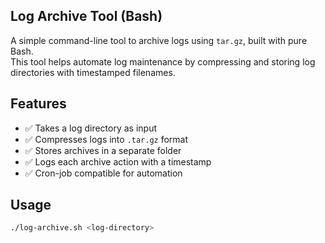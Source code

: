## Log Archive Tool (Bash)

A simple command-line tool to archive logs using `tar.gz`, built with pure Bash.  
This tool helps automate log maintenance by compressing and storing log directories with timestamped filenames.



##  Features

- ✅ Takes a log directory as input
- ✅ Compresses logs into `.tar.gz` format
- ✅ Stores archives in a separate folder
- ✅ Logs each archive action with a timestamp
- ✅ Cron-job compatible for automation



##  Usage

```bash
./log-archive.sh <log-directory>
